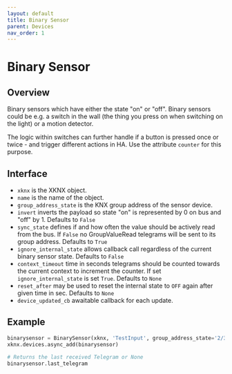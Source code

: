 ```yaml
---
layout: default
title: Binary Sensor
parent: Devices
nav_order: 1
---
```


# Binary Sensor

## [](#header-2)Overview

Binary sensors which have either the state "on" or "off". Binary sensors could be e.g. a switch in the wall (the thing you press on when switching on the light) or a motion detector.

The logic within switches can further handle if a button is pressed once or twice - and trigger different actions in HA. Use the attribute `counter` for this purpose.

## [](#header-2)Interface

- `xknx` is the XKNX object.
- `name` is the name of the object.
- `group_address_state` is the KNX group address of the sensor device.
- `invert` inverts the payload so state "on" is represented by 0 on bus and "off" by 1. Defaults to `False`
- `sync_state` defines if and how often the value should be actively read from the bus. If `False` no GroupValueRead telegrams will be sent to its group address. Defaults to `True`
- `ignore_internal_state` allows callback call regardless of the current binary sensor state. Defaults to `False`
- `context_timeout` time in seconds telegrams should be counted towards the current context to increment the counter. If set `ignore_internal_state` is set `True`. Defaults to `None`
- `reset_after` may be used to reset the internal state to `OFF` again after given time in sec. Defaults to `None`
- `device_updated_cb` awaitable callback for each update.

## [](#header-2)Example

```python
binarysensor = BinarySensor(xknx, 'TestInput', group_address_state='2/3/4')
xknx.devices.async_add(binarysensor)

# Returns the last received Telegram or None
binarysensor.last_telegram
```
